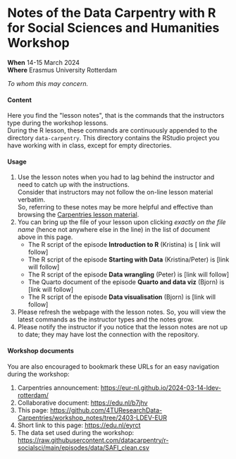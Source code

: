 # Notes of the Data Carpentry with R for Social Sciences and Humanities Workshop 

**When** 14-15 March 2024  
**Where** Erasmus University Rotterdam

_To whom this may concern._ 

#### Content

Here you find the "lesson notes", that is the commands that the instructors type during the workshop lessons.  
During the R lesson, these commands are continuously appended to the directory `data-carpentry`.
This directory contains the RStudio project you have working with in class, except for empty directories.

#### Usage

1. Use the lesson notes when you had to lag behind the instructor and need to catch up with the instructions.  
Consider that instructors may not follow the on-line lesson material verbatim.  
So, referring to these notes may be more helpful and effective than browsing the [Carpentries lesson material](https://datacarpentry.org/r-socialsci/index.html).  
2. You can bring up the file of your lesson upon clicking _exactly on the file name_ (hence not anywhere else in the line) in the list of document above in this page.  
    * The R script of the episode **Introduction to R** (Kristina)  is [ link will follow]
    * The R script of the episode **Starting with Data** (Kristina/Peter) is [link will follow]
    * The R script of the episode **Data wrangling** (Peter) is [link will follow]
    * The Quarto document of the episode **Quarto and data viz** (Bjorn) is [link will follow]
    * The R script of the episode **Data visualisation** (Bjorn) is [link will follow]
3. Please refresh the webpage with the lesson notes. So, you will view the latest commands as the instructor types and the notes grow.
4. Please notify the instructor if you notice that the lesson notes are not up to date; they may have lost the connection with the repository.

#### Workshop documents
You are also encouraged to bookmark these URLs for an easy navigation during the workshop:

1. Carpentries announcement: https://eur-nl.github.io/2024-03-14-ldev-rotterdam/
2. Collaborative document: https://edu.nl/b7jhv
3. This page: https://github.com/4TUResearchData-Carpentries/workshop_notes/tree/2403-LDEV-EUR
4. Short link to this page: https://edu.nl/eyrct
5. The data set used during the workshop: https://raw.githubusercontent.com/datacarpentry/r-socialsci/main/episodes/data/SAFI_clean.csv
